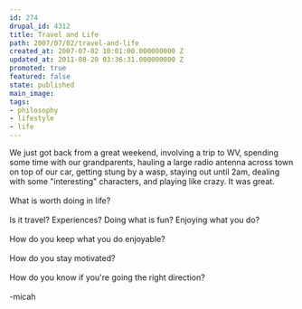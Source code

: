 ```yaml
---
id: 274
drupal_id: 4312
title: Travel and Life
path: 2007/07/02/travel-and-life
created_at: 2007-07-02 10:01:00.000000000 Z
updated_at: 2011-08-20 03:36:31.000000000 Z
promoted: true
featured: false
state: published
main_image: 
tags:
- philosophy
- lifestyle
- life
---
```

We just got back from a great weekend, involving a trip to WV, spending some time with our grandparents, hauling a large radio antenna across town on top of our car, getting stung by a wasp, staying out until 2am, dealing with some "interesting" characters, and playing like crazy. It was great.<br /><br />What is worth doing in life?<br /><br />Is it travel? Experiences? Doing what is fun? Enjoying what you do?<br /><br />How do you keep what you do enjoyable?<br /><br />How do you stay motivated?<br /><br />How do you know if you're going the right direction?<br /><br />-micah

